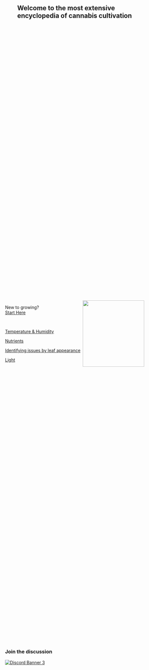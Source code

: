 <div style="display:flex;
		 height: 95vh;
		 min-height:200px;
        flex-wrap: nowrap;
        flex-direction: column;
        justify-content: space-evenly;">
        <div style="display:flex;justify-content: center;flex-direction: column;">
            <div style="margin-bottom: 80px;">
                <h2 style="margin:40px;width:82%;">Welcome to the most extensive encyclopedia of cannabis cultivation</h2>
            </div>
            <div style="width:1000px"> </div>
        </div>
    <div style="display:flex;flex-direction:row;align-items: center;    min-height: 200px; ">
        <div style="margin-right:8px;">
            <p>New to growing? <br>
            <a href="/Growing_101">Start Here</a> </p>
            <br>
            <p><a href="/Temperature_and_Humidity">Temperature & Humidity</a> </p>
            <p><a href="/Nutrients">Nutrients</a></p>
            <p><a href="/Symptoms_of_bad_health#by-leaf-appearance">Identifying issues by leaf appearance</a></p>
            <p> <a href="/Light">Light</a> </p>
        </div>
        <img src="/images/chemdawgyfrostpic.png" class="noZoom right" style="max-width:40%;object-fit: cover;object-position:top;margin:0px;height:100%;">
    </div>
    <div class="right" style="flex-direction: column;margin-top:100px;">
        <h3>Join the discussion</h3>
        <a href="https://discord.gg/gnuNQPZrcV">
        <img class="noZoom right"; style="margin:0px;" src="https://discordapp.com/api/guilds/805142315684724786/widget.png?style=banner3" alt="Discord Banner 3"/></a>
    </div>
</div>

